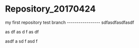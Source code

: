 # Repository_20170424
my first repository
test branch  -----------------
sdfasdfasdfasdf

as
df
as
d
f
as
df

asdf
a
sd
f
asd
f
